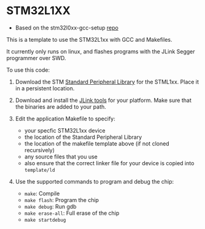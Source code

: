 STM32L1XX
==========

* Based on the stm32l0xx-gcc-setup [repo](https://github.com/lab11/stm32l0xx-gcc-setup)

This is a template to use the STM32L1xx with GCC and Makefiles.

It currently only runs on linux, and flashes programs with the JLink Segger programmer over SWD.

To use this code:

1. Download the STM [Standard Peripheral Library](http://www.st.com/web/catalog/tools/FM147/CL1794/SC961/SS1743/LN1939)
for the STML1xx. Place it in a persistent location.

2. Download and install the [JLink tools](https://www.segger.com/jlink-software.html)
for your platform. Make sure that the binaries are added to your path.

3. Edit the application Makefile to specify:

    - your specfic STM32L1xx device
    - the location of the Standard Peripheral Library
    - the location of the makefile template above (if not cloned recursively)
    - any source files that you use
    - also ensure that the correct linker file for your device is copied into 
        `template/ld`

4. Use the supported commands to program and debug the chip:

    - `make`: Compile
    - `make flash`: Program the chip
    - `make debug`: Run gdb
    - `make erase-all`: Full erase of the chip
    - `make startdebug`


